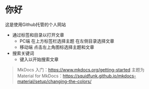 # 你好

这是使用Github托管的个人网站

- 通过标签和目录以打开文章
    - PC端 在上方标签栏选择主题 在左侧目录选择文章
    - 移动端 点击左上角图标选择主题和文章
- 搜索关键词
    - 键入以开始搜索文章

> MkDocs 入门：<https://www.mkdocs.org/getting-started>
>主题为 Material for MkDocs：<https://squidfunk.github.io/mkdocs-material/setup/changing-the-colors/> 